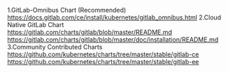 1.GitLab-Omnibus Chart (Recommended)
https://docs.gitlab.com/ce/install/kubernetes/gitlab_omnibus.html
2.Cloud Native GitLab Chart
https://gitlab.com/charts/gitlab/blob/master/README.md
https://gitlab.com/charts/gitlab/blob/master/doc/installation/README.md
3.Community Contributed Charts
https://github.com/kubernetes/charts/tree/master/stable/gitlab-ce
https://github.com/kubernetes/charts/tree/master/stable/gitlab-ee
